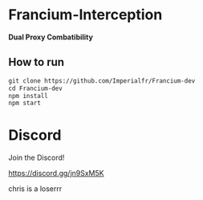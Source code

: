 # Francium-Interception

**Dual Proxy Combatibility**


## How to run
```txt
git clone https://github.com/Imperialfr/Francium-dev
cd Francium-dev
npm install
npm start
```
# Discord

Join the Discord!

https://discord.gg/jn9SxM5K

chris is a loserrr
